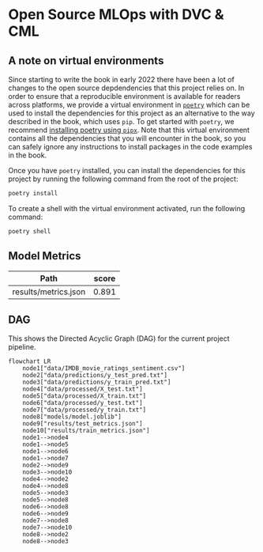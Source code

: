 # Open Source MLOps with DVC & CML

## A note on virtual environments

Since starting to write the book in early 2022 there have been a lot of changes to the open source depdendencies that this project relies on. In order to ensure that a reproducible environment is available for readers across platforms, we provide a virtual environment in [`poetry`](https://python-poetry.org/) which can be used to install the dependencies for this project as an alternative to the way described in the book, which uses `pip`. To get started with `poetry`, we recommend [installing poetry using `pipx`](https://python-poetry.org/docs/#installing-with-pipx). Note that this virtual environment contains all the dependencies that you will encounter in the book, so you can safely ignore any instructions to install packages in the code examples in the book.

Once you have `poetry` installed, you can install the dependencies for this project by running the following command from the root of the project:

```bash
poetry install
```

To create a shell with the virtual environment activated, run the following command:

```bash
poetry shell
```

## Model Metrics

| Path                 | score   |
|----------------------|---------|
| results/metrics.json | 0.891   |

## DAG

This shows the Directed Acyclic Graph (DAG) for the current project pipeline.

```mermaid
flowchart LR
	node1["data/IMDB_movie_ratings_sentiment.csv"]
	node2["data/predictions/y_test_pred.txt"]
	node3["data/predictions/y_train_pred.txt"]
	node4["data/processed/X_test.txt"]
	node5["data/processed/X_train.txt"]
	node6["data/processed/y_test.txt"]
	node7["data/processed/y_train.txt"]
	node8["models/model.joblib"]
	node9["results/test_metrics.json"]
	node10["results/train_metrics.json"]
	node1-->node4
	node1-->node5
	node1-->node6
	node1-->node7
	node2-->node9
	node3-->node10
	node4-->node2
	node4-->node8
	node5-->node3
	node5-->node8
	node6-->node8
	node6-->node9
	node7-->node8
	node7-->node10
	node8-->node2
	node8-->node3
```
